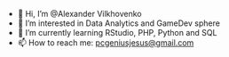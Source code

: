 - 👋 Hi, I’m @Alexander Vilkhovenko
- 👀 I’m interested in Data Analytics and GameDev sphere
- 🌱 I’m currently learning RStudio, PHP, Python and SQL
- 📫 How to reach me: pcgeniusjesus@gmail.com

<!---
AlexanderVi0908/AlexanderVi0908 is a ✨ special ✨ repository because its `README.md` (this file) appears on your GitHub profile.
You can click the Preview link to take a look at your changes.
--->
